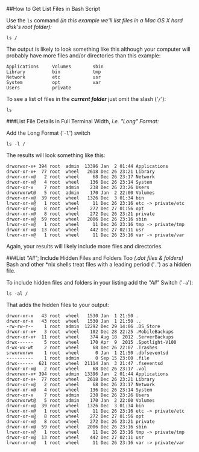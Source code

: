 ##How to Get List Files in Bash Script

Use the `ls` command _(in this example we'll list files in a Mac OS X hard disk's root folder):_

	ls /
	
The output is likely to look something like this although your computer will probably have more files and/or directories than this example:

	Applications     Volumes        sbin
	Library          bin            tmp
	Network          etc            usr
	System           opt            var
	Users            private
	          

To see a list of files in the _**current folder**_ just omit the slash ('`/`'):

	ls 
	
###List File Details in Full Terminal Width, _i.e. "Long" Format:_

Add the Long Format ('`-l`') switch

	ls -l /
	
The results will look something like this:

	drwxrwxr-x+ 394 root  admin  13396 Jan  2 01:44 Applications
	drwxr-xr-x+  77 root  wheel   2618 Dec 26 23:21 Library
	drwxr-xr-x@   2 root  wheel     68 Dec 26 23:17 Network
	drwxr-xr-x@   4 root  wheel    136 Dec 26 23:14 System
	drwxr-xr-x    7 root  admin    238 Dec 26 23:26 Users
	drwxrwxrwt@   5 root  admin    170 Jan  2 22:00 Volumes
	drwxr-xr-x@  39 root  wheel   1326 Dec  3 01:34 bin
	lrwxr-xr-x@   1 root  wheel     11 Dec 26 23:16 etc -> private/etc
	drwxr-xr-x@   8 root  wheel    272 Dec 27 01:56 opt
	drwxr-xr-x@   8 root  wheel    272 Dec 26 23:21 private
	drwxr-xr-x@  59 root  wheel   2006 Dec 26 23:16 sbin
	lrwxr-xr-x@   1 root  wheel     11 Dec 26 23:16 tmp -> private/tmp
	drwxr-xr-x@  13 root  wheel    442 Dec 27 02:11 usr
	lrwxr-xr-x@   1 root  wheel     11 Dec 26 23:16 var -> private/var
		          
Again, your results will likely include more files and directories.		          
			
###List _"All"_; Include Hidden Files and Folders Too _(.dot files & folders)_
Bash and other *nix shells treat files with a leading period ('`.`') as a hidden file.  

To include hidden files and folders in your listing add the _"All"_ Switch ('`-a`'):

	ls -al /

That adds the hidden files to your output: 
 
	drwxr-xr-x   43 root  wheel   1530 Jan  1 21:50 .
	drwxr-xr-x   43 root  wheel   1530 Jan  1 21:50 ..
	-rw-rw-r--    1 root  admin  12292 Dec 29 14:06 .DS_Store
	drwxr-xr-x+   3 root  wheel    102 Dec 28 22:25 .MobileBackups
	drwxr-xr-x+  11 root  wheel    374 Aug 18  2012 .ServerBackups
	drwx------    5 root  wheel    170 Apr  9  2015 .Spotlight-V100
	d-wx-wx-wt    2 root  wheel     68 Dec 26 22:07 .Trashes
	srwxrwxrwx    1 root  wheel      0 Jan  1 21:50 .dbfseventsd
	----------    1 root  admin      0 Sep 15 23:00 .file
	drwx------  621 root  wheel  21114 Jan  3 21:47 .fseventsd
	drwxr-xr-x@   2 root  wheel     68 Dec 26 23:17 .vol
	drwxrwxr-x+ 394 root  admin  13396 Jan  2 01:44 Applications
	drwxr-xr-x+  77 root  wheel   2618 Dec 26 23:21 Library
	drwxr-xr-x@   2 root  wheel     68 Dec 26 23:17 Network
	drwxr-xr-x@   4 root  wheel    136 Dec 26 23:14 System
	drwxr-xr-x    7 root  admin    238 Dec 26 23:26 Users
	drwxrwxrwt@   5 root  admin    170 Jan  2 22:00 Volumes
	drwxr-xr-x@  39 root  wheel   1326 Dec  3 01:34 bin
	lrwxr-xr-x@   1 root  wheel     11 Dec 26 23:16 etc -> private/etc
	drwxr-xr-x@   8 root  wheel    272 Dec 27 01:56 opt
	drwxr-xr-x@   8 root  wheel    272 Dec 26 23:21 private
	drwxr-xr-x@  59 root  wheel   2006 Dec 26 23:16 sbin
	lrwxr-xr-x@   1 root  wheel     11 Dec 26 23:16 tmp -> private/tmp
	drwxr-xr-x@  13 root  wheel    442 Dec 27 02:11 usr
	lrwxr-xr-x@   1 root  wheel     11 Dec 26 23:16 var -> private/var
				
